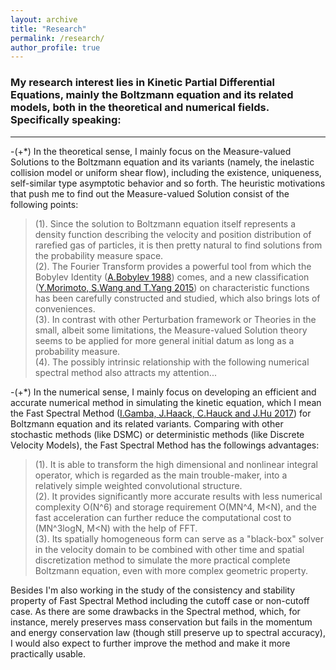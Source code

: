 ```yaml
---
layout: archive
title: "Research"
permalink: /research/
author_profile: true
---
```


### My research interest lies in Kinetic Partial Differential Equations, mainly the Boltzmann equation and its related models, both in the theoretical and numerical fields. Specifically speaking:
---

-(+*) In the theoretical sense, I mainly focus on the Measure-valued Solutions to the Boltzmann equation and its variants (namely, the inelastic collision model or uniform shear flow), including the existence, uniqueness, self-similar type asymptotic behavior and so forth.
The heuristic motivations that push me to find out the Measure-valued Solution consist of the following points:
> (1). Since the solution to Boltzmann equation itself represents a density function describing the velocity and position distribution of rarefied gas of particles, it is then pretty natural to find solutions from the probability measure space. <br>
> (2). The Fourier Transform provides a powerful tool from which the Bobylev Identity ([A.Bobylev 1988](https://www.researchgate.net/publication/243771986_The_theory_of_the_nonlinear_spatially_uniform_Boltzmann_equation_for_Maxwell_molecules)) comes, and a new classification ([Y.Morimoto, S.Wang and T.Yang 2015](https://www.sciencedirect.com/science/article/pii/S0021782414001196)) on characteristic functions has been carefully constructed and studied, which also brings lots of conveniences. <br>
> (3). In contrast with other Perturbation framework or Theories in the small, albeit some limitations, the Measure-valued Solution theory seems to be applied for more general initial datum as long as a probability measure. <br>
> (4). The possibly intrinsic relationship with the following numerical spectral method also attracts my attention...

-(+*) In the numerical sense, I mainly focus on developing an efficient and accurate numerical method in simulating the kinetic equation, which I mean the Fast Spectral Method ([I.Gamba, J.Haack, C.Hauck and J.Hu 2017](https://jingweihu-math.github.io/webpage/files/GHHH17.pdf)) for Boltzmann equation and its related variants. Comparing with other stochastic methods (like DSMC) or deterministic methods (like Discrete Velocity Models), the Fast Spectral Method has the followings advantages:
> (1). It is able to transform the high dimensional and nonlinear integral operator, which is regarded as the main trouble-maker, into a relatively simple weighted convolutional structure. <br>
> (2). It provides significantly more accurate results with less numerical complexity O(N^6) and storage requirement O(MN^4, M<N), and the fast acceleration can further reduce the computational cost to (MN^3logN, M<N) with the help of FFT. <br>
> (3). Its spatially homogeneous form can serve as a "black-box" solver in the velocity domain to be combined with other time and spatial discretization method to simulate the more practical complete Boltzmann equation, even with more complex geometric property. <br>

Besides I'm also working in the study of the consistency and stability property of Fast Spectral Method including the cutoff case or non-cutoff case. As there are some drawbacks in the Spectral method, which, for instance, merely preserves mass conservation but fails in the momentum and energy conservation law (though still preserve up to spectral accuracy), I would also expect to further improve the method and make it more practically usable.

